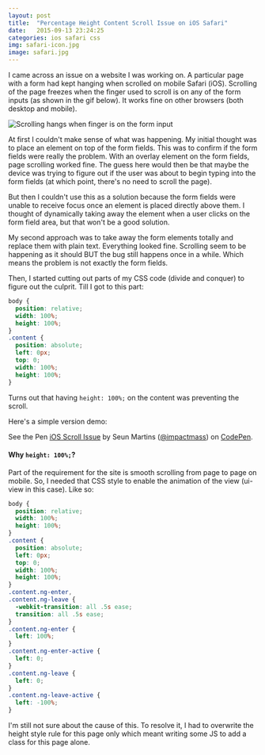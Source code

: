 ```yaml
---
layout: post
title:  "Percentage Height Content Scroll Issue on iOS Safari"
date:   2015-09-13 23:24:25
categories: ios safari css
img: safari-icon.jpg
image: safari.jpg
---
```


I came across an issue on a website I was working on. A particular page with a form had kept hanging when scrolled on mobile Safari (iOS). Scrolling of the page freezes when the finger used to scroll is on any of the form inputs (as shown in the gif below). It works fine on other browsers (both desktop and mobile).

![Scrolling hangs when finger is on the form input](http://f.cl.ly/items/150c2S060d0W402L0g3J/Screen%20Recording%202015-09-13%20at%2010.27%20PM.gif)

At first I couldn't make sense of what was happening. My initial thought was to place an element on top of the form fields. This was to confirm if the form fields were really the problem. With an overlay element on the form fields, page scrolling worked fine. The guess here would then be that maybe the device was trying to figure out if the user was about to begin typing into the form fields (at which point, there's no need to scroll the page).

But then I couldn't use this as a solution because the form fields were unable to receive focus once an element is placed directly above them. I thought of dynamically taking away the element when a user clicks on the form field area, but that won't be a good solution.

My second approach was to take away the form elements totally and replace them with plain text. Everything looked fine. Scrolling seem to be happening as it should BUT the bug still happens once in a while. Which means the problem is not exactly the form fields.

Then, I started cutting out parts of my CSS code (divide and conquer) to figure out the culprit. Till I got to this part:

```css
body {
  position: relative;
  width: 100%;
  height: 100%;
}
.content {
  position: absolute;
  left: 0px;
  top: 0;
  width: 100%;
  height: 100%;
}
```

Turns out that having `height: 100%;` on the content was preventing the scroll.

Here's a simple version demo:

<p data-height="573" data-theme-id="0" data-slug-hash="vNNGbQ" data-default-tab="result" data-user="impactmass" class='codepen'>See the Pen <a href='http://codepen.io/impactmass/pen/vNNGbQ/'>iOS Scroll Issue</a> by Seun Martins (<a href='http://codepen.io/impactmass'>@impactmass</a>) on <a href='http://codepen.io'>CodePen</a>.</p>
<script async src="//assets.codepen.io/assets/embed/ei.js"></script>

#### Why `height: 100%;`? 

Part of the requirement for the site is smooth scrolling from page to page on mobile. So, I needed that CSS style to enable the animation of the view (ui-view in this case). Like so:

```css
body {
  position: relative;
  width: 100%;
  height: 100%;
}
.content {
  position: absolute;
  left: 0px;
  top: 0;
  width: 100%;
  height: 100%;
}
.content.ng-enter,
.content.ng-leave {
  -webkit-transition: all .5s ease;
  transition: all .5s ease;
}
.content.ng-enter {
  left: 100%;
}
.content.ng-enter-active {
  left: 0;
}
.content.ng-leave {
  left: 0;
}
.content.ng-leave-active {
  left: -100%;
}
```

I'm still not sure about the cause of this. To resolve it, I had to overwrite the height style rule  for this page only which meant writing some JS to add a class for this page alone.



